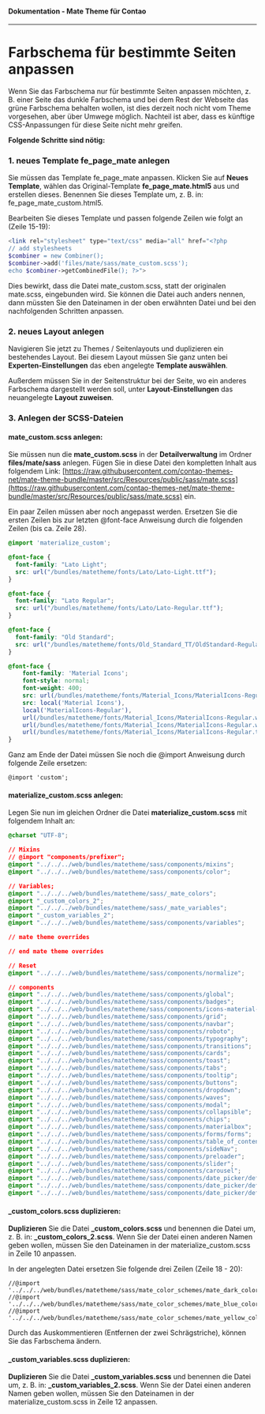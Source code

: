 #### Dokumentation - Mate Theme für Contao

---

# Farbschema für bestimmte Seiten anpassen

Wenn Sie das Farbschema nur für bestimmte Seiten anpassen möchten, z. B. einer Seite das dunkle Farbschema und bei dem Rest der Webseite das grüne Farbschema behalten wollen, ist dies derzeit noch nicht vom Theme vorgesehen, aber über Umwege möglich. Nachteil ist aber, dass es künftige CSS-Anpassungen für diese Seite nicht mehr greifen.

**Folgende Schritte sind nötig:**

### 1. neues Template fe\_page\_mate anlegen

Sie müssen das Template fe\_page\_mate anpassen. Klicken Sie auf **Neues Template**, wählen das Original-Template **fe\_page\_mate.html5** aus und erstellen dieses. Benennen Sie dieses Template um, z. B. in:  fe\_page\_mate\_custom.html5.

Bearbeiten Sie dieses Template und passen folgende Zeilen wie folgt an \(Zeile 15-19\):

```php
<link rel="stylesheet" type="text/css" media="all" href="<?php
// add stylesheets
$combiner = new Combiner();
$combiner->add('files/mate/sass/mate_custom.scss');
echo $combiner->getCombinedFile(); ?>">
```

Dies bewirkt, dass die Datei mate\_custom.scss, statt der originalen mate.scss, eingebunden wird. Sie können die Datei auch anders nennen, dann müssten Sie den Dateinamen in der oben erwähnten Datei und bei den nachfolgenden Schritten anpassen.

### 2. neues Layout anlegen

Navigieren Sie jetzt zu Themes / Seitenlayouts und duplizieren ein bestehendes Layout. Bei diesem Layout müssen Sie ganz unten bei **Experten-Einstellungen** das eben angelegte **Template auswählen**.

Außerdem müssen Sie in der Seitenstruktur bei der Seite, wo ein anderes Farbschema dargestellt werden soll, unter **Layout-Einstellungen** das neuangelegte **Layout zuweisen**.

### 3. Anlegen der SCSS-Dateien

#### mate\_custom.scss anlegen:

Sie müssen nun die **mate\_custom.scss** in der **Detailverwaltung** im Ordner **files/mate/sass** anlegen. Fügen Sie in diese Datei den kompletten Inhalt aus folgendem Link: [https://raw.githubusercontent.com/contao-themes-net/mate-theme-bundle/master/src/Resources/public/sass/mate.scss](https://raw.githubusercontent.com/contao-themes-net/mate-theme-bundle/master/src/Resources/public/sass/mate.scss) ein.

Ein paar Zeilen müssen aber noch angepasst werden. Ersetzen Sie die ersten Zeilen bis zur letzten @font-face Anweisung durch die folgenden Zeilen \(bis ca. Zeile 28\).

```css
@import 'materialize_custom';

@font-face {
  font-family: "Lato Light";
  src: url("/bundles/matetheme/fonts/Lato/Lato-Light.ttf");
}

@font-face {
  font-family: "Lato Regular";
  src: url("/bundles/matetheme/fonts/Lato/Lato-Regular.ttf");
}

@font-face {
  font-family: "Old Standard";
  src: url("/bundles/matetheme/fonts/Old_Standard_TT/OldStandard-Regular.ttf");
}

@font-face {
    font-family: 'Material Icons';
    font-style: normal;
    font-weight: 400;
    src: url(/bundles/matetheme/fonts/Material_Icons/MaterialIcons-Regular.eot); /* For IE6-8 */
    src: local('Material Icons'),
    local('MaterialIcons-Regular'),
    url(/bundles/matetheme/fonts/Material_Icons/MaterialIcons-Regular.woff2) format('woff2'),
    url(/bundles/matetheme/fonts/Material_Icons/MaterialIcons-Regular.woff) format('woff'),
    url(/bundles/matetheme/fonts/Material_Icons/MaterialIcons-Regular.ttf) format('truetype');
}
```

Ganz am Ende der Datei müssen Sie noch die @import Anweisung durch folgende Zeile ersetzen:

```
@import 'custom';
```

#### materialize\_custom.scss anlegen:

Legen Sie nun im gleichen Ordner die Datei **materialize\_custom.scss** mit folgendem Inhalt an:

```css
@charset "UTF-8";

// Mixins
// @import "components/prefixer";
@import "../../../web/bundles/matetheme/sass/components/mixins";
@import "../../../web/bundles/matetheme/sass/components/color";

// Variables;
@import "../../../web/bundles/matetheme/sass/_mate_colors";
@import "_custom_colors_2";
@import "../../../web/bundles/matetheme/sass/_mate_variables";
@import "_custom_variables_2";
@import "../../../web/bundles/matetheme/sass/components/variables";

// mate theme overrides

// end mate theme overrides

// Reset
@import "../../../web/bundles/matetheme/sass/components/normalize";

// components
@import "../../../web/bundles/matetheme/sass/components/global";
@import "../../../web/bundles/matetheme/sass/components/badges";
@import "../../../web/bundles/matetheme/sass/components/icons-material-design";
@import "../../../web/bundles/matetheme/sass/components/grid";
@import "../../../web/bundles/matetheme/sass/components/navbar";
@import "../../../web/bundles/matetheme/sass/components/roboto";
@import "../../../web/bundles/matetheme/sass/components/typography";
@import "../../../web/bundles/matetheme/sass/components/transitions";
@import "../../../web/bundles/matetheme/sass/components/cards";
@import "../../../web/bundles/matetheme/sass/components/toast";
@import "../../../web/bundles/matetheme/sass/components/tabs";
@import "../../../web/bundles/matetheme/sass/components/tooltip";
@import "../../../web/bundles/matetheme/sass/components/buttons";
@import "../../../web/bundles/matetheme/sass/components/dropdown";
@import "../../../web/bundles/matetheme/sass/components/waves";
@import "../../../web/bundles/matetheme/sass/components/modal";
@import "../../../web/bundles/matetheme/sass/components/collapsible";
@import "../../../web/bundles/matetheme/sass/components/chips";
@import "../../../web/bundles/matetheme/sass/components/materialbox";
@import "../../../web/bundles/matetheme/sass/components/forms/forms";
@import "../../../web/bundles/matetheme/sass/components/table_of_contents";
@import "../../../web/bundles/matetheme/sass/components/sideNav";
@import "../../../web/bundles/matetheme/sass/components/preloader";
@import "../../../web/bundles/matetheme/sass/components/slider";
@import "../../../web/bundles/matetheme/sass/components/carousel";
@import "../../../web/bundles/matetheme/sass/components/date_picker/default";
@import "../../../web/bundles/matetheme/sass/components/date_picker/default.date";
@import "../../../web/bundles/matetheme/sass/components/date_picker/default.time";
```

#### \_custom\_colors.scss duplizieren:

**Duplizieren** Sie die Datei **\_custom\_colors.scss** und benennen die Datei um, z. B. in: **\_custom\_colors\_2.scss**. Wenn Sie der Datei einen anderen Namen geben wollen, müssen Sie den Dateinamen in der materialize\_custom.scss in Zeile 10 anpassen.

In der angelegten Datei ersetzen Sie folgende drei Zeilen \(Zeile 18 - 20\):

```
//@import '../../../web/bundles/matetheme/sass/mate_color_schemes/mate_dark_colors';
//@import '../../../web/bundles/matetheme/sass/mate_color_schemes/mate_blue_colors';
//@import '../../../web/bundles/matetheme/sass/mate_color_schemes/mate_yellow_colors';
```

Durch das Auskommentieren \(Entfernen der zwei Schrägstriche\), können Sie das Farbschema ändern.

#### \_custom\_variables.scss duplizieren:

**Duplizieren** Sie die Datei **\_custom\_variables.scss** und benennen die Datei um, z. B. in: **\_custom\_variables\_2.scss**. Wenn Sie der Datei einen anderen Namen geben wollen, müssen Sie den Dateinamen in der materialize\_custom.scss in Zeile 12 anpassen.

